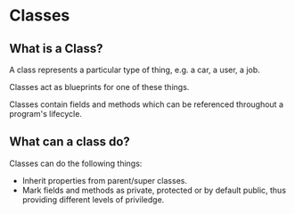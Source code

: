# Classes

## What is a Class?

A class represents a particular type of thing, e.g. a car, a user, a job.

Classes act as blueprints for one of these things.

Classes contain fields and methods which can be referenced throughout a program's lifecycle.

## What can a class do?

Classes can do the following things:

- Inherit properties from parent/super classes.
- Mark fields and methods as private, protected or by default public, thus providing different levels of priviledge.
